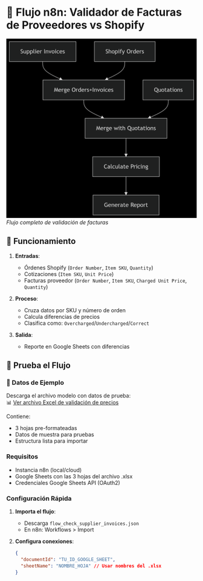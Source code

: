 # 🧾 Flujo n8n: Validador de Facturas de Proveedores vs Shopify

![Diagrama del Flujo](Diagram_Flow_Check_Supplier_Invoices_Prices.png)  
*Flujo completo de validación de facturas*

## 🔄 Funcionamiento
1. **Entradas**:
   - Órdenes Shopify (`Order Number`, `Item SKU`, `Quantity`)
   - Cotizaciones (`Item SKU`, `Unit Price`)
   - Facturas proveedor (`Order Number`, `Item SKU`, `Charged Unit Price`, `Quantity`)

2. **Proceso**:
   - Cruza datos por SKU y número de orden
   - Calcula diferencias de precios
   - Clasifica como: `Overcharged`/`Undercharged`/`Correct`

3. **Salida**:
   - Reporte en Google Sheets con diferencias

## 🚀 Prueba el Flujo

### 📁 Datos de Ejemplo
Descarga el archivo modelo con datos de prueba:  
📊 [Ver archivo Excel de validación de precios](Flow_Check_Supplier_Invoices_Prices.xlsx)
 

Contiene:
- 3 hojas pre-formateadas
- Datos de muestra para pruebas
- Estructura lista para importar

### Requisitos
- Instancia n8n (local/cloud)
- Google Sheets con las 3 hojas del archivo .xlsx
- Credenciales Google Sheets API (OAuth2)

### Configuración Rápida
1. **Importa el flujo**:
   - Descarga `flow_check_supplier_invoices.json`
   - En n8n: Workflows > Import

2. **Configura conexiones**:
   ```json
   {
     "documentId": "TU_ID_GOOGLE_SHEET",
     "sheetName": "NOMBRE_HOJA" // Usar nombres del .xlsx
   }
